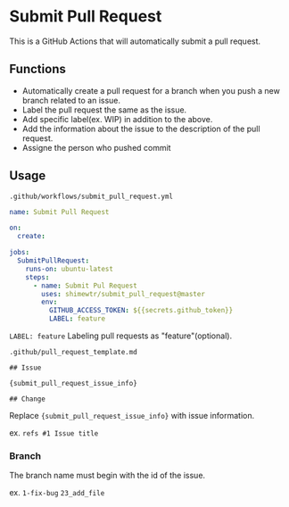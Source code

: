 # Submit Pull Request

This is a GitHub Actions that will automatically submit a pull request.

## Functions

* Automatically create a pull request for a branch when you push a new branch related to an issue.
* Label the pull request the same as the issue.
* Add specific label(ex. WIP) in addition to the above.
* Add the information about the issue to the description of the pull request.
* Assigne the person who pushed commit

## Usage

`.github/workflows/submit_pull_request.yml`

```yaml
name: Submit Pull Request

on:
  create:

jobs:
  SubmitPullRequest:
    runs-on: ubuntu-latest
    steps:
      - name: Submit Pul Request
        uses: shimewtr/submit_pull_request@master
        env:
          GITHUB_ACCESS_TOKEN: ${{secrets.github_token}}
          LABEL: feature
```

`LABEL: feature` Labeling pull requests as "feature"(optional).

`.github/pull_request_template.md`

```
## Issue

{submit_pull_request_issue_info}

## Change
```

Replace `{submit_pull_request_issue_info}` with issue information.

ex. `refs #1 Issue title`

### Branch

The branch name must begin with the id of the issue.

ex. `1-fix-bug` `23_add_file`
